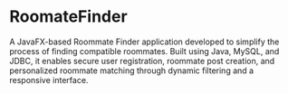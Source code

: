 # RoomateFinder
A JavaFX-based Roommate Finder application developed to simplify the process of finding compatible roommates. Built using Java, MySQL, and JDBC, it enables secure user registration, roommate post creation, and personalized roommate matching through dynamic filtering and a responsive interface.
